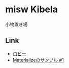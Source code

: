 # misw Kibela
小物置き場

## Link
* [ロビー](https://3kanalpha.github.io/holo-kibela/)
* [Materializeのサンプル #1](https://3kanalpha.github.io/holo-kibela/materialize_sample/)